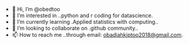 - 👋 Hi, I’m @obedtoo
- 👀 I’m interested in ..python and r coding for datascience.
- 🌱 I’m currently learning .Applied statistics with computing..
- 💞️ I’m looking to collaborate on .github community..
- 📫 How to reach me ..through email: obadiahkiptoo2018@gmail.com.

<!---
obedtoo/obedtoo is a ✨ special ✨ repository because its `README.md` (this file) appears on your GitHub profile.
You can click the Preview link to take a look at your changes.
--->
